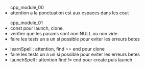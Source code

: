 <ul>cpp_module_00
	<li>attention a la ponctuation est aux espaces dans les cout</li>
</ul>
<ul>cpp_module_01
	<li>const pour launch, clone, </li>
	<li>verifier que les params sont non NULL ou non vide</li>
	<li>faire les tests un a un si possible pour eviter les erreurs betes</li>
</ul>
<ul>
	<li>learnSpell : attention, find == end pour clone</li>
	<li>faire les tests un a un si possible pour eviter les erreurs betes</li>
	<li>launchSpell : attention find != end pour create puis launch</li>
</ul>